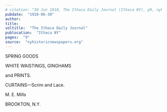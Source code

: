 ```yaml
---
# citation: "30 Jun 1910, The Ithaca Daily Journal (Ithaca NY), p9, nyhistoricnewspapers.org."
pubdate:  "1910-06-30"
author: 
title: 
voltitle:  "The Ithaca Daily Journal"
publocation:  "Ithaca NY"
pages:  "9"
source:  "nyhistoricnewspapers.org"
---
```


SPRING GOODS

WHITE WAISTINGS, GINGHAMS

and PRINTS.

CURTAINS—Scrim and Lace.

M. E. Mills

BROOKTON, N.Y.


